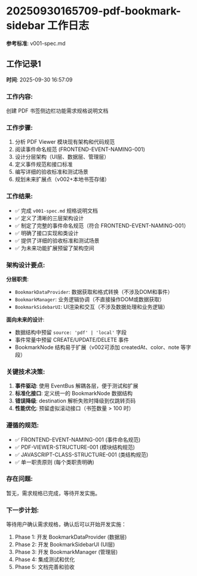 # 20250930165709-pdf-bookmark-sidebar 工作日志
**参考标准**: v001-spec.md

## 工作记录1
**时间**: 2025-09-30 16:57:09

### 工作内容:
创建 PDF 书签侧边栏功能需求规格说明文档

### 工作步骤:
1. 分析 PDF Viewer 模块现有架构和代码规范
2. 阅读事件命名规范 (FRONTEND-EVENT-NAMING-001)
3. 设计分层架构（UI层、数据层、管理层）
4. 定义事件规范和接口标准
5. 编写详细的验收标准和测试场景
6. 规划未来扩展点（v002+本地书签存储）

### 工作结果:
- ✅ 完成 `v001-spec.md` 规格说明文档
- ✅ 定义了清晰的三层架构设计
- ✅ 制定了完整的事件命名规范（符合 FRONTEND-EVENT-NAMING-001）
- ✅ 明确了接口实现和类设计
- ✅ 提供了详细的验收标准和测试场景
- ✅ 为未来功能扩展预留了架构空间

### 架构设计要点:
**分层职责**:
- `BookmarkDataProvider`: 数据获取和格式转换（不涉及DOM和事件）
- `BookmarkManager`: 业务逻辑协调（不直接操作DOM或数据获取）
- `BookmarkSidebarUI`: UI渲染和交互（不涉及数据处理和业务逻辑）

**面向未来的设计**:
- 数据结构中预留 `source: 'pdf' | 'local'` 字段
- 事件常量中预留 CREATE/UPDATE/DELETE 事件
- BookmarkNode 结构易于扩展（v002可添加 createdAt、color、note 等字段）

### 关键技术决策:
1. **事件驱动**: 使用 EventBus 解耦各层，便于测试和扩展
2. **标准化接口**: 定义统一的 BookmarkNode 数据结构
3. **错误降级**: destination 解析失败时降级到仅跳转页码
4. **性能优化**: 预留虚拟滚动接口（书签数量 > 100 时）

### 遵循的规范:
- ✅ FRONTEND-EVENT-NAMING-001 (事件命名规范)
- ✅ PDF-VIEWER-STRUCTURE-001 (模块结构规范)
- ✅ JAVASCRIPT-CLASS-STRUCTURE-001 (类结构规范)
- ✅ 单一职责原则 (每个类职责明确)

### 存在问题:
暂无，需求规格已完成，等待开发实施。

### 下一步计划:
等待用户确认需求规格，确认后可以开始开发实施：
1. Phase 1: 开发 BookmarkDataProvider (数据层)
2. Phase 2: 开发 BookmarkSidebarUI (UI层)
3. Phase 3: 开发 BookmarkManager (管理层)
4. Phase 4: 集成测试和优化
5. Phase 5: 文档完善和验收